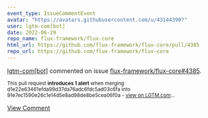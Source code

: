 ```yaml
---
event_type: IssueCommentEvent
avatar: "https://avatars.githubusercontent.com/u/43144390?"
user: lgtm-com[bot]
date: 2022-06-29
repo_name: flux-framework/flux-core
html_url: https://github.com/flux-framework/flux-core/pull/4385
repo_url: https://github.com/flux-framework/flux-core
---
```


<a href='https://github.com/lgtm-com[bot]' target='_blank'>lgtm-com[bot]</a> commented on issue <a href='https://github.com/flux-framework/flux-core/pull/4385' target='_blank'>flux-framework/flux-core#4385</a>.

<small>This pull request **introduces 1 alert** when merging d1e22e63461efda99d37da76adc6fdc5ad03c6fa into 91e7ec1590e26c1e14d5e8ad98de8be5cea06f0a - [view on LGTM.com](https://lgtm.com/projects/g/flux-framework/flux-core/rev/pr-3891b1b9dba18fba556370b7b0310abf01c98f61)...</small>

<a href='https://github.com/flux-framework/flux-core/pull/4385' target='_blank'>View Comment</a>